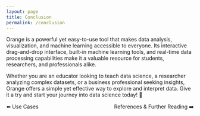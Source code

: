 ```yaml
---
layout: page
title: Conclusion
permalink: /conclusion
---
```


Orange is a powerful yet easy-to-use tool that makes data analysis, visualization, and machine learning accessible to everyone. Its interactive drag-and-drop interface, built-in machine learning tools, and real-time data processing capabilities make it a valuable resource for students, researchers, and professionals alike.

Whether you are an educator looking to teach data science, a researcher analyzing complex datasets, or a business professional seeking insights, Orange offers a simple yet effective way to explore and interpret data. Give it a try and start your journey into data science today! 🚀


<div style="display: flex; justify-content: space-between; width: 100%;">
  <a href="/PSDV-orange3/usecases" style="text-decoration: none;">⬅️ Use Cases</a>
  <a href="/PSDV-orange3/references" style="text-decoration: none;">References & Further Reading ➡️</a>
</div>